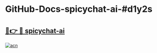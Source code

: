 # GitHub-Docs-spicychat-ai-#d1y2s

# <h2><a href="https://andorid.site?title=spicychat-ai&ref=07A">🔗👉 🔴 spicychat-ai</a></h2>

[![acn](https://github.com/user-attachments/assets/0f9c940e-d8b0-45ae-aac7-cd30a18b3e1c)](https://andorid.site?title=spicychat-ai&ref=07A)

